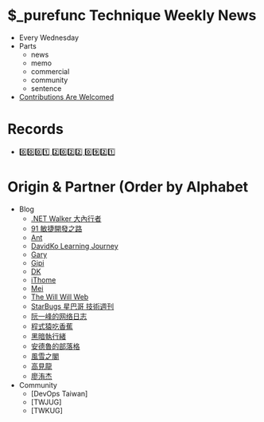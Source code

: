 # $_purefunc Technique Weekly News
* Every Wednesday
* Parts
  * news
  * memo
  * commercial
  * community
  * sentence
* [Contributions Are Welcomed](https://github.com/PureFuncInc/purefunc-weekly-news/issues/new/choose)

# Records
* [0️⃣0️⃣0️⃣1️⃣ 2️⃣0️⃣2️⃣2️⃣ 0️⃣9️⃣2️⃣1️⃣](https://github.com/PureFuncInc/purefunc-weekly-news/milestone/1)

# Origin & Partner (Order by Alphabet
* Blog
  * [.NET Walker 大內行者](https://www.facebook.com/DotNetWalker)
  * [91 敏捷開發之路](https://www.facebook.com/91agile)
  * [Ant](https://www.facebook.com/yftzeng.tw)
  * [DavidKo Learning Journey](https://www.facebook.com/DavidLearningJourney)
  * [Gary](https://www.facebook.com/jakarta99)
  * [Gipi](https://www.facebook.com/gipi.net)
  * [DK](https://blog.gslin.org/)
  * [iThome](https://www.ithome.com.tw/news)
  * [Mei](https://www.facebook.com/mei.studio.li)
  * [The Will Will Web](https://blog.miniasp.com/)
  * [StarBugs 星巴哥 技術週刊](https://weekly.starbugs.dev/)
  * [阮一峰的网络日志](https://www.ruanyifeng.com/blog/)
  * [程式猿吃香蕉](https://www.facebook.com/banana4coder/)
  * [黑暗執行緒](https://blog.darkthread.net/)
  * [安德魯的部落格](https://www.facebook.com/andrew.blog.0928)
  * [風雪之閣](https://www.facebook.com/cooldotnet)
  * [高見龍](https://www.facebook.com/eddiekao)
  * [廖洧杰](https://www.facebook.com/sfismy)
* Community
  * [DevOps Taiwan]
  * [TWJUG]
  * [TWKUG]
